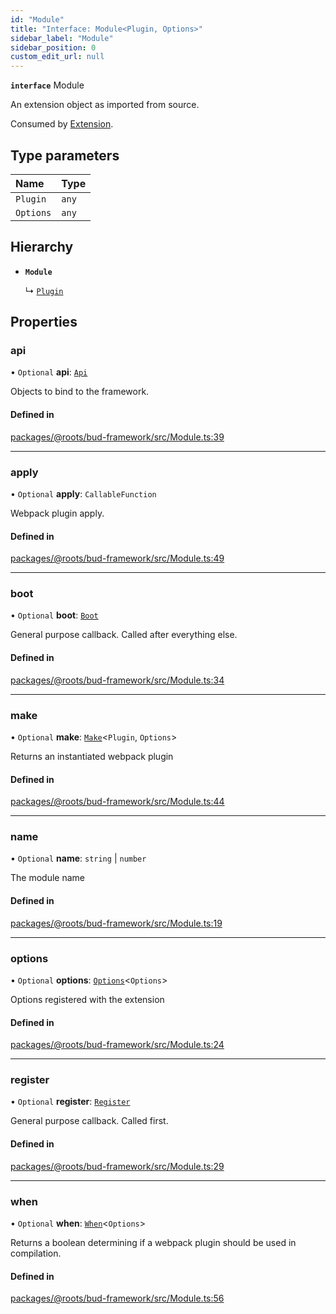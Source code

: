 ```yaml
---
id: "Module"
title: "Interface: Module<Plugin, Options>"
sidebar_label: "Module"
sidebar_position: 0
custom_edit_url: null
---
```


**`interface`** Module

An extension object as imported from source.

Consumed by [Extension](../classes/Extension.md).

## Type parameters

| Name | Type |
| :------ | :------ |
| `Plugin` | `any` |
| `Options` | `any` |

## Hierarchy

- **`Module`**

  ↳ [`Plugin`](Plugin.md)

## Properties

### api

• `Optional` **api**: [`Api`](../modules/Module.md#api)

Objects to bind to the framework.

#### Defined in

[packages/@roots/bud-framework/src/Module.ts:39](https://github.com/roots/bud/blob/f85a5e1be/packages/@roots/bud-framework/src/Module.ts#L39)

___

### apply

• `Optional` **apply**: `CallableFunction`

Webpack plugin apply.

#### Defined in

[packages/@roots/bud-framework/src/Module.ts:49](https://github.com/roots/bud/blob/f85a5e1be/packages/@roots/bud-framework/src/Module.ts#L49)

___

### boot

• `Optional` **boot**: [`Boot`](../modules/Module.md#boot)

General purpose callback. Called after everything else.

#### Defined in

[packages/@roots/bud-framework/src/Module.ts:34](https://github.com/roots/bud/blob/f85a5e1be/packages/@roots/bud-framework/src/Module.ts#L34)

___

### make

• `Optional` **make**: [`Make`](../modules/Module.md#make)<`Plugin`, `Options`\>

Returns an instantiated webpack plugin

#### Defined in

[packages/@roots/bud-framework/src/Module.ts:44](https://github.com/roots/bud/blob/f85a5e1be/packages/@roots/bud-framework/src/Module.ts#L44)

___

### name

• `Optional` **name**: `string` \| `number`

The module name

#### Defined in

[packages/@roots/bud-framework/src/Module.ts:19](https://github.com/roots/bud/blob/f85a5e1be/packages/@roots/bud-framework/src/Module.ts#L19)

___

### options

• `Optional` **options**: [`Options`](../modules/Module.md#options)<`Options`\>

Options registered with the extension

#### Defined in

[packages/@roots/bud-framework/src/Module.ts:24](https://github.com/roots/bud/blob/f85a5e1be/packages/@roots/bud-framework/src/Module.ts#L24)

___

### register

• `Optional` **register**: [`Register`](../modules/Module.md#register)

General purpose callback. Called first.

#### Defined in

[packages/@roots/bud-framework/src/Module.ts:29](https://github.com/roots/bud/blob/f85a5e1be/packages/@roots/bud-framework/src/Module.ts#L29)

___

### when

• `Optional` **when**: [`When`](../modules/Module.md#when)<`Options`\>

Returns a boolean determining if
a webpack plugin should be used in
compilation.

#### Defined in

[packages/@roots/bud-framework/src/Module.ts:56](https://github.com/roots/bud/blob/f85a5e1be/packages/@roots/bud-framework/src/Module.ts#L56)
